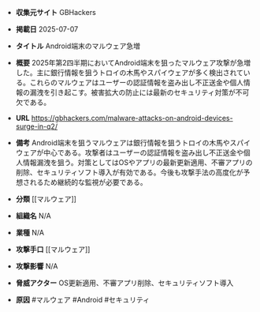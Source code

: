 - **収集元サイト**
GBHackers

- **掲載日**
2025-07-07

- **タイトル**
Android端末のマルウェア急増

- **概要**
2025年第2四半期においてAndroid端末を狙ったマルウェア攻撃が急増した。主に銀行情報を狙うトロイの木馬やスパイウェアが多く検出されている。これらのマルウェアはユーザーの認証情報を盗み出し不正送金や個人情報の漏洩を引き起こす。被害拡大の防止には最新のセキュリティ対策が不可欠である。

- **URL**
https://gbhackers.com/malware-attacks-on-android-devices-surge-in-q2/

- **備考**
Android端末を狙うマルウェアは銀行情報を狙うトロイの木馬やスパイウェアが中心である。攻撃者はユーザーの認証情報を盗み出し不正送金や個人情報漏洩を狙う。対策としてはOSやアプリの最新更新適用、不審アプリの削除、セキュリティソフト導入が有効である。今後も攻撃手法の高度化が予想されるため継続的な監視が必要である。

- **分類**
[[マルウェア]]

- **組織名**
N/A

- **業種**
N/A

- **攻撃手口**
[[マルウェア]]

- **攻撃影響**
N/A

- **脅威アクター**
OS更新適用、不審アプリ削除、セキュリティソフト導入

- **原因**
#マルウェア #Android #セキュリティ
